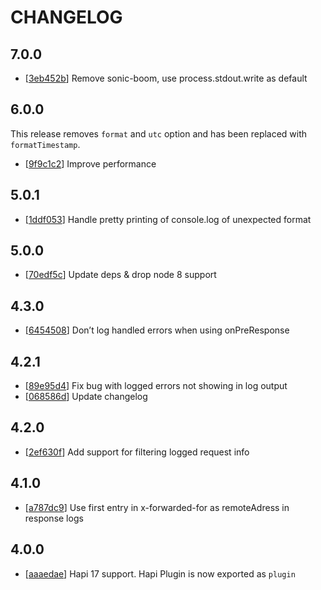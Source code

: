 # CHANGELOG

## 7.0.0

* [[3eb452b](../../commit/3eb452b)] Remove sonic-boom, use process.stdout.write as default

## 6.0.0

This release removes `format` and `utc` option and has been replaced with `formatTimestamp`.

* [[9f9c1c2](../../commit/9f9c1c2)] Improve performance

## 5.0.1

* [[1ddf053](../../commit/1ddf053)] Handle pretty printing of console.log of unexpected format

## 5.0.0

* [[70edf5c](../../commit/70edf5c)] Update deps & drop node 8 support

## 4.3.0

* [[6454508](../../commit/6454508)] Don’t log handled errors when using onPreResponse

## 4.2.1

* [[89e95d4](../../commit/89e95d4)] Fix bug with logged errors not showing in log output
* [[068586d](../../commit/068586d)] Update changelog

## 4.2.0

 * [[2ef630f](../../commit/2ef630f)] Add support for filtering logged request info

## 4.1.0

* [[a787dc9](../../commit/a787dc9)] Use first entry in x-forwarded-for as remoteAdress in response logs

## 4.0.0

* [[aaaedae](../../commit/aaaedae)] Hapi 17 support. Hapi Plugin is now exported as `plugin`
